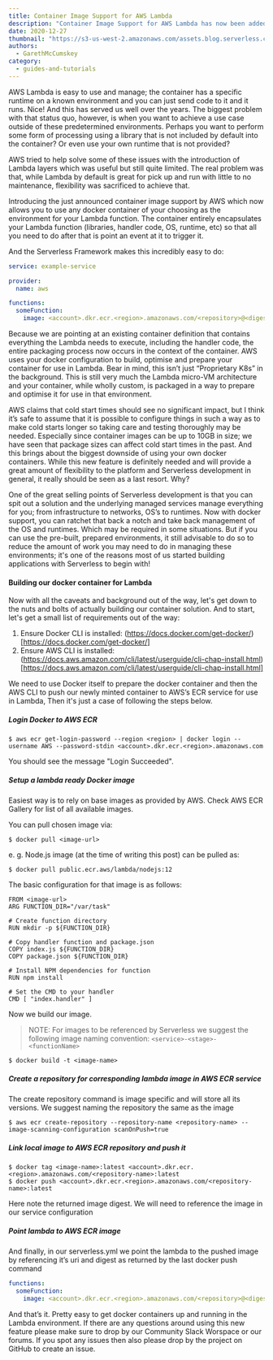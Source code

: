 ```yaml
---
title: Container Image Support for AWS Lambda
description: "Container Image Support for AWS Lambda has now been added. Read up on why you may (or may not) want to use it and how easy it is to use with the framework"
date: 2020-12-27
thumbnail: "https://s3-us-west-2.amazonaws.com/assets.blog.serverless.com/lambda-docker-support/serverless-framework-docker.png"
authors:
  - GarethMcCumskey
category:
  - guides-and-tutorials
---
```


AWS Lambda is easy to use and manage; the container has a specific runtime on a known environment and you can just send code to it and it runs. Nice! And this has served us well over the years. The biggest problem with that status quo, however, is when you want to achieve a use case outside of these predetermined environments. Perhaps you want to perform some form of processing using a library that is not included by default into the container? Or even use your own runtime that is not provided?

AWS tried to help solve some of these issues with the introduction of Lambda layers which was useful but still quite limited. The real problem was that, while Lambda by default is great for pick up and run with little to no maintenance, flexibility was sacrificed to achieve that.

Introducing the just announced container image support by AWS which now allows you to use any docker container of your choosing as the environment for your Lambda function. The container entirely encapsulates your Lambda function (libraries, handler code, OS, runtime, etc) so that all you need to do after that is point an event at it to trigger it.

And the Serverless Framework makes this incredibly easy to do:


```yml
service: example-service

provider:
  name: aws

functions:
  someFunction:
    image: <account>.dkr.ecr.<region>.amazonaws.com/<repository>@<digest>
```
Because we are pointing at an existing container definition that contains everything the Lambda needs to execute, including the handler code, the entire packaging process now occurs in the context of the container. AWS uses your docker configuration to build, optimise and prepare your container for use in Lambda. Bear in mind, this isn’t just “Proprietary K8s” in the background. This is still very much the Lambda micro-VM architecture and your container, while wholly custom, is packaged in a way to prepare and optimise it for use in that environment.

AWS claims that cold start times should see no significant impact, but I think it’s safe to assume that it is possible to configure things in such a way as to make cold starts longer so taking care and testing thoroughly may be needed. Especially since container images can be up to 10GB in size; we have seen that package sizes can affect cold start times in the past.
And this brings about the biggest downside of using your own docker containers. While this new feature is definitely needed and will provide a great amount of flexibility to the platform and Serverless development in general, it really should be seen as a last resort. Why?

One of the great selling points of Serverless development is that you can spit out a solution and the underlying managed services manage everything for you; from infrastructure to networks, OS’s to runtimes. Now with docker support, you can ratchet that back a notch and take back management of the OS and runtimes. Which may be required in some situations. But if you can use the pre-built, prepared environments, it still advisable to do so to reduce the amount of work you may need to do in managing these environments; it's one of the reasons most of us started building applications with Serverless to begin with!

#### Building our docker container for Lambda

Now with all the caveats and background out of the way, let's get down to the nuts and bolts of actually building our container solution. And to start, let's get a small list of requirements out of the way:
1. Ensure Docker CLI is installed: (https://docs.docker.com/get-docker/)[https://docs.docker.com/get-docker/]
2. Ensure AWS CLI is installed: (https://docs.aws.amazon.com/cli/latest/userguide/cli-chap-install.html)[https://docs.aws.amazon.com/cli/latest/userguide/cli-chap-install.html]

We need to use Docker itself to prepare the docker container and then the AWS CLI to push our newly minted container to AWS’s ECR service for use in Lambda, Then it's just a case of following the steps below.

##### Login Docker to AWS ECR

```
$ aws ecr get-login-password --region <region> | docker login --username AWS --password-stdin <account>.dkr.ecr.<region>.amazonaws.com
```

You should see the message "Login Succeeded".

##### Setup a lambda ready Docker image

Easiest way is to rely on base images as provided by AWS. Check AWS ECR Gallery for list of all available images.

You can pull chosen image via:
```
$ docker pull <image-url>
```

e. g. Node.js image (at the time of writing this post)  can be pulled as:

```
$ docker pull public.ecr.aws/lambda/nodejs:12
```

The basic configuration for that image is as follows:

```
FROM <image-url>
ARG FUNCTION_DIR="/var/task"

# Create function directory
RUN mkdir -p ${FUNCTION_DIR}

# Copy handler function and package.json
COPY index.js ${FUNCTION_DIR}
COPY package.json ${FUNCTION_DIR}

# Install NPM dependencies for function
RUN npm install

# Set the CMD to your handler
CMD [ "index.handler" ]
```
Now we build our image.

> NOTE: For images to be referenced by Serverless we suggest the following image naming convention: `<service>-<stage>-<functionName>`

```
$ docker build -t <image-name>
```

##### Create a repository for corresponding lambda image in AWS ECR service

The create repository command is image specific and will store all its versions. We suggest naming the repository the same as the image

```
$ aws ecr create-repository --repository-name <repository-name> --image-scanning-configuration scanOnPush=true
```

##### Link local image to AWS ECR repository and push it
```
$ docker tag <image-name>:latest <account>.dkr.ecr.<region>.amazonaws.com/<repository-name>:latest
$ docker push <account>.dkr.ecr.<region>.amazonaws.com/<repository-name>:latest
```
Here note the returned image digest. We will need to reference the image in our service configuration

##### Point lambda to AWS ECR image

And finally, in our serverless.yml we point the lambda to the pushed image by referencing it’s uri and digest as returned by the last docker push command

```yml
functions:
  someFunction:
    image: <account>.dkr.ecr.<region>.amazonaws.com/<repository>@<digest>
```

And that’s it. Pretty easy to get docker containers up and running in the Lambda environment. If there are any questions around using this new feature please make sure to drop by our Community Slack Worspace or our forums. If you spot any issues then also please drop by the project on GitHub to create an issue.


